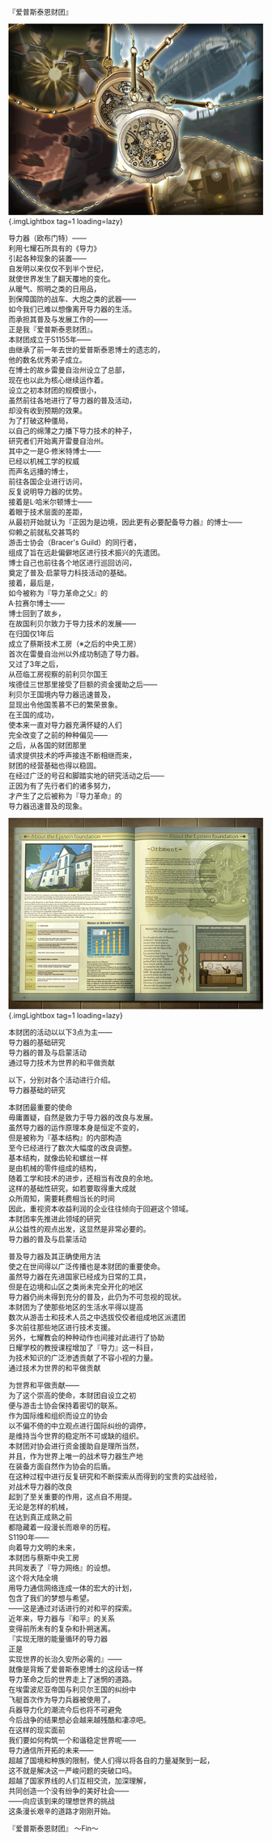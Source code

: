 『爱普斯泰恩财团』  
  
 ![Placeholder](/images/sora-3rd/star7/1.png){.imgLightbox tag=1 loading=lazy}
  
导力器（欧布门特）——  
利用七耀石所具有的《导力》  
引起各种现象的装置——  
自发明以来仅仅不到半个世纪，  
就使世界发生了翻天覆地的变化。  
从暖气、照明之类的日用品，  
到保障国防的战车、大炮之类的武器——  
如今我们已难以想像离开导力器的生活。  
而承担其普及与发展工作的——  
正是我『爱普斯泰恩财团』。  
本财团成立于S1155年——  
由继承了前一年去世的爱普斯泰恩博士的遗志的，  
他的数名优秀弟子成立。  
在博士的故乡雷曼自治州设立了总部，  
现在也以此为核心继续运作着。  
设立之初本财团的规模很小，  
虽然前往各地进行了导力器的普及活动，  
却没有收到预期的效果。  
为了打破这种僵局，  
以自己的绵薄之力播下导力技术的种子，  
研究者们开始离开雷曼自治州。  
其中之一是G·修米特博士——  
已经以机械工学的权威  
而声名远播的博士，  
前往各国企业进行访问，  
反复说明导力器的优势。  
接着是L·哈米尔顿博士——  
着眼于技术层面的差距，  
从最初开始就认为『正因为是边境，因此更有必要配备导力器』的博士——  
仰赖之前就私交甚笃的  
游击士协会（Bracer's Guild）的同行者，  
组成了旨在远赴偏僻地区进行技术振兴的先遣团。  
博士自己也前往各个地区进行巡回访问，  
奠定了普及·启蒙导力科技活动的基础。  
接着，最后是，  
如今被称为『导力革命之父』的  
A·拉赛尔博士——  
博士回到了故乡，  
在故国利贝尔致力于导力技术的发展——  
在归国仅1年后  
成立了蔡斯技术工房（※之后的中央工房）  
首次在雷曼自治州以外成功制造了导力器。  
又过了3年之后，  
从莅临工房视察的前利贝尔国王  
埃德佳三世那里接受了巨额的资金援助之后——  
利贝尔王国境内导力器迅速普及，  
显现出令他国羡慕不已的繁荣景象。  
在王国的成功，  
使本来一直对导力器充满怀疑的人们  
完全改变了之前的种种偏见——  
之后，从各国的财团那里  
请求提供技术的呼声接连不断相继而来，  
财团的经营基础也得以稳固。  
在经过广泛的号召和脚踏实地的研究活动之后——  
正因为有了先行者们的诸多努力，  
才产生了之后被称为『导力革命』的  
导力器迅速普及的现象。  
   
![Placeholder](/images/sora-3rd/star7/2.png){.imgLightbox tag=1 loading=lazy}
   
本财团的活动以以下3点为主——  
导力器的基础研究  
导力器的普及与启蒙活动  
通过导力技术为世界的和平做贡献  
   
以下，分别对各个活动进行介绍。  
导力器基础的研究  
   
本财团最重要的使命  
毋庸置疑，自然是致力于导力器的改良与发展。  
虽然导力器的运作原理本身是恒定不变的，  
但是被称为『基本结构』的内部构造  
至今已经进行了数次大幅度的改良调整。  
基本结构，就像齿轮和螺丝一样  
是由机械的零件组成的结构，  
随着工学和技术的进步，还相当有改良的余地。  
这样的基础性研究，如若要取得重大成就  
众所周知，需要耗费相当长的时间  
因此，重视资本收益利润的企业往往倾向于回避这个领域。  
本财团率先推进此领域的研究  
从公益性的观点出发，这显然是非常必要的。  
导力器的普及与启蒙活动  
   
普及导力器及其正确使用方法  
使之在世间得以广泛传播也是本财团的重要使命。  
虽然导力器在先进国家已经成为日常的工具，  
但是在边境和山区之类尚未完全开化的地区  
导力器仍尚未得到充分的普及，此仍为不可忽视的现状。  
本财团为了使那些地区的生活水平得以提高  
数次从游击士和技术人员之中选拔佼佼者组成地区派遣团  
多次前往那些地区进行技术支援。  
另外，七耀教会的种种动作也间接对此进行了协助  
日耀学校的教授课程增加了『导力』这一科目，  
为技术知识的广泛渗透贡献了不容小视的力量。  
通过技术为世界的和平做贡献  
   
为世界和平做贡献——  
为了这个崇高的使命，本财团自设立之初  
便与游击士协会保持着密切的联系。  
作为国际维和组织而设立的协会  
以不偏不倚的中立观点进行国际纠纷的调停，  
是维持当今世界的稳定所不可或缺的组织。  
本财团对协会进行资金援助自是理所当然，  
并且，作为世界上唯一的战术导力器生产地  
在装备方面自然作为协会的后盾。  
在这种过程中进行反复研究和不断探索从而得到的宝贵的实战经验，  
对战术导力器的改良  
起到了至关重要的作用，这点自不用提。  
无论是怎样的机械，  
在达到真正成熟之前  
都隐藏着一段漫长而艰辛的历程。  
S1190年——  
向着导力文明的未来，  
本财团与蔡斯中央工房  
共同发表了『导力网络』的设想。  
这个将大陆全境  
用导力通信网络连成一体的宏大的计划，  
包含了我们的梦想与希望。  
——这是通过对话进行的对和平的探索。  
近年来，导力器与『和平』的关系  
变得前所未有的复杂和扑朔迷离。  
『实现无限的能量循环的导力器  
正是  
实现世界的长治久安所必需的』——  
就像是背叛了爱普斯泰恩博士的这段话一样  
导力革命之后的世界走上了迷惘的道路。  
在埃雷波尼亚帝国与利贝尔王国的纠纷中  
飞艇首次作为导力兵器被使用了。  
兵器导力化的潮流今后也将不可避免  
今后战争的结果想必会越来越残酷和凄凉吧。  
在这样的现实面前  
我们要如何构筑一个和谐稳定世界呢——  
导力通信所开拓的未来——  
超越了国境和种族的限制，使人们得以将各自的力量凝聚到一起，  
这不就是解决这一严峻问题的突破口吗。  
超越了国家界线的人们互相交流，加深理解，  
共同创造一个没有纷争的美好社会——  
——向应该到来的理想世界的挑战  
这条漫长艰辛的道路才刚刚开始。  
   
   
   
   
   
   
   
   
   
   
   
   
   
   
『爱普斯泰恩财团』 ～Fin～  
